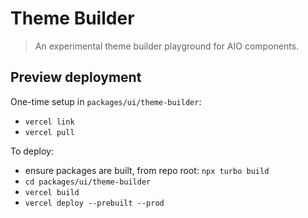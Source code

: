 # Theme Builder

> An experimental theme builder playground for AIO components.

## Preview deployment

One-time setup in `packages/ui/theme-builder`:

- `vercel link`
- `vercel pull`

To deploy:

- ensure packages are built, from repo root: `npx turbo build`
- `cd packages/ui/theme-builder`
- `vercel build`
- `vercel deploy --prebuilt --prod`

